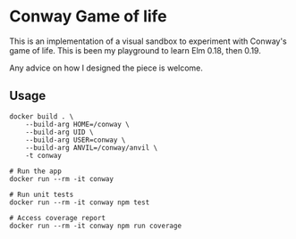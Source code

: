 # Conway Game of life

This is an implementation of a visual sandbox to experiment with Conway's game of life.
This is been my playground to learn Elm 0.18, then 0.19.

Any advice on how I designed the piece is welcome.

## Usage

```
docker build . \
    --build-arg HOME=/conway \
    --build-arg UID \
    --build-arg USER=conway \
    --build-arg ANVIL=/conway/anvil \
    -t conway

# Run the app
docker run --rm -it conway

# Run unit tests
docker run --rm -it conway npm test

# Access coverage report
docker run --rm -it conway npm run coverage
```
